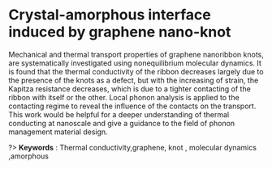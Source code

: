
# Crystal-amorphous interface induced by graphene nano-knot

Mechanical and thermal transport properties of graphene nanoribbon knots, are systematically investigated using nonequilibrium molecular dynamics. It is found that the thermal conductivity of the ribbon decreases largely due to the presence of the knots as a defect, but with the increasing of strain, the Kapitza resistance decreases, which is due to a tighter contacting of the ribbon with itself or the other. Local phonon analysis is applied to the contacting regime to reveal the influence of the contacts on the transport. This work would be helpful for a deeper understanding of thermal conducting at nanoscale and give a guidance to the field of phonon management material design.

?> **Keywords** : Thermal conductivity,graphene, knot , molecular dynamics ,amorphous

